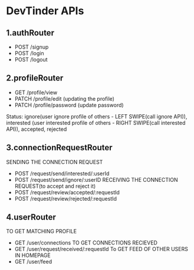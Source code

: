 # DevTinder APIs

## 1.authRouter

- POST /signup
- POST /login
- POST /logout

## 2.profileRouter

- GET /profile/view
- PATCH /profile/edit (updating the profile)
- PATCH /profile/password (update password)

Status: ignore(user ignore profile of others - LEFT SWIPE(call ignore API)), interested (user interested profile of others - RIGHT SWIPE(call interested API)), accepted, rejected

## 3.connectionRequestRouter

SENDING THE CONNECTION REQUEST

- POST /request/send/interested/:userId
- POST /request/send/ignore/:userID
  RECEIVING THE CONNECTION REQUEST(to accept and reject it)
- POST /request/review/accepted/:requestId
- POST /request/review/rejected/:requestId

## 4.userRouter

TO GET MATCHING PROFILE

- GET /user/connections
  TO GET CONNECTIONS RECIEVED
- GET /user/request/received/:requestId
  To GET FEED OF OTHER USERS IN HOMEPAGE
- GET /user/feed

